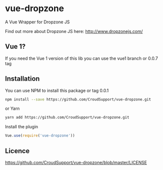 # vue-dropzone
A Vue Wrapper for Dropzone JS

Find out more about Dropzone JS here: http://www.dropzonejs.com/ 

## Vue 1?
If you need the Vue 1 version of this lib you can use the vue1 branch or 0.0.7 tag

## Installation
You can use NPM to install this package or tag 0.0.1
```bash
npm install --save https://github.com/CroudSupport/vue-dropzone.git
```
or Yarn 
```bash
yarn add https://github.com/CroudSupport/vue-dropzone.git
```

Install the plugin
```js
Vue.use(require('vue-dropzone'))
```

## Licence
https://github.com/CroudSupport/vue-dropzone/blob/master/LICENSE
